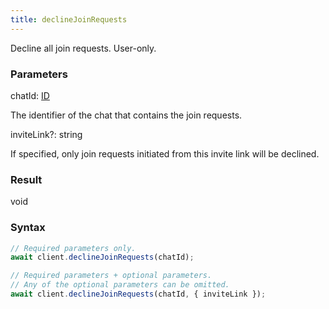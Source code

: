 ```yaml
---
title: declineJoinRequests
---
```


Decline all join requests. User-only.


### Parameters 

<div class="flex flex-col gap-3"><div><div class="font-mono"><span class="font-bold">chatId</span><span class="opacity-50">:</span> <a href="/types/id"  >ID</a></div><div class="pl-3"><div class="no-margin">

The identifier of the chat that contains the join requests.

</div></div></div><div class="flex flex-col gap-3"><div><div class="flex gap-2"><div class="font-mono"><span class="font-bold">inviteLink</span><span class="opacity-50"><span title="Optional" class="cursor-help">?</span>:</span> <span>string</span></div></div><div class="pl-3"><div class="no-margin">

If specified, only join requests initiated from this invite link will be declined.

</div></div></div></div></div>

### Result 

<div class="font-mono"><span>void</span></div>

### Syntax

```ts
// Required parameters only.
await client.declineJoinRequests(chatId);

// Required parameters + optional parameters.
// Any of the optional parameters can be omitted.
await client.declineJoinRequests(chatId, { inviteLink });
```



